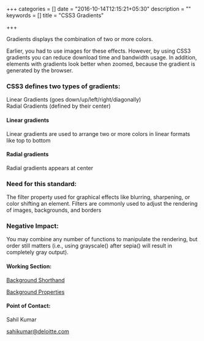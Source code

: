 +++
categories = []
date = "2016-10-14T12:15:21+05:30"
description = ""
keywords = []
title = "CSS3 Gradients"

+++

<p>Gradients displays the combination of two or more colors.</p>
<p>Earlier, you had to use images for these effects. However, by using CSS3 gradients you can reduce download time and bandwidth usage. In addition, elements with gradients look better when zoomed, because the gradient is generated by the browser.</p>

<h3>CSS3 defines two types of gradients:</h3>

Linear Gradients (goes down/up/left/right/diagonally)<br>
Radial Gradients (defined by their center)<br>

<h4>Linear gradients</h4>
Linear gradients are used to arrange two or more colors in linear formats like top to bottom

<h4>Radial gradients</h4>
Radial gradients appears at center

<h3>Need for this standard:</h3>

<p>The filter property used for graphical effects like blurring, sharpening, or color shifting an element. Filters are commonly used to adjust the rendering of images, backgrounds, and borders</p>

<h3>Negative Impact:</h3>
You may combine any number of functions to manipulate the rendering, but order still matters (i.e., using grayscale() after sepia() will result in completely gray output).


<h4>Working Section:</h4>

<a href="https://jsbin.com/johariyina/edit?html,output">Background Shorthand</a>

<a href= "https://jsbin.com/xaseyahade/edit?html,output">Background Properties</a>

<h4>Point of Contact:</h4>

<p>Sahil Kumar</p>
<a href="mailto:sahikumar@deloitte.com">sahikumar@deloitte.com</a>